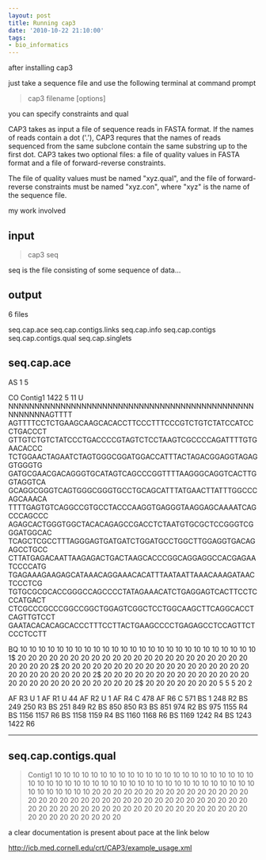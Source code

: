 ```yaml
---
layout: post
title: Running cap3
date: '2010-10-22 21:10:00'
tags:
- bio_informatics
---
```


after installing cap3 

just take a sequence file and use the following terminal at command prompt 

> cap3 filename [options] 

you can specify constraints and qual 

CAP3 takes as input a file of sequence reads in FASTA format. If the names of reads contain a dot ('.'), CAP3 requres that the names of reads sequenced from the same subclone contain the same substring up to the first dot. CAP3 takes two optional files: a file of quality values 
in FASTA format and a file of forward-reverse constraints. 

The file of quality values must be named "xyz.qual", and the file of forward-reverse constraints must be named "xyz.con", where "xyz" is the name of the sequence file. 

my work involved 

input 
----- 
>cap3 seq 

seq is the file consisting of some sequence of data... 

output 
------ 
6 files 

seq.cap.ace 
seq.cap.contigs.links 
seq.cap.info 
seq.cap.contigs 
seq.cap.contigs.qual 
seq.cap.singlets 

seq.cap.ace 
----------- 

AS 1 5 

CO Contig1 1422 5 11 U 
NNNNNNNNNNNNNNNNNNNNNNNNNNNNNNNNNNNNNNNNNNNNNNNNNNNNNNAGTTTT 
AGTTTTCCTCTGAAGCAAGCACACCTTCCCTTTCCCGTCTGTCTATCCATCCCTGACCCT 
GTTGTCTGTCTATCCCTGACCCCGTAGTCTCCTAAGTCGCCCCAGATTTTGTGAACACCC 
TCTGGAACTAGAATCTAGTGGGCGGATGGACCATTTACTAGACGGAGGTAGAGGTGGGTG 
GATGCGAACGACAGGGTGCATAGTCAGCCCGGTTTTAAGGGCAGGTCACTTGGTAGGTCA 
GCAGGCGGGTCAGTGGGCGGGTGCCTGCAGCATTTATGAACTTATTTGGCCCAGCAAACA 
TTTTGAGTGTCAGGCCGTGCCTACCCAAGGTGAGGGTAAGGAGCAAAATCAGCCCAGCCC 
AGAGCACTGGGTGGCTACACAGAGCCGACCTCTAATGTGCGCTCCGGGTCGGGATGGCAC 
TCAGCTCGCCTTTAGGGAGTGATGATCTGGATGCCTGGCTTGGAGGTGACAGAGCCTGCC 
CTTATGAGACAATTAAGAGACTGACTAAGCACCCGGCAGGAGGCCACGAGAATCCCCATG 
TGAGAAAGAAGAGCATAAACAGGAAACACATTTAATAATTAAACAAAGATAACTCCCTCG 
TGTGCGCGCACCGGGCCAGCCCCTATAGAAACATCTGAGGAGTCACTTCCTCCCATGACT 
CTCGCCCGCCCGGCCGGCTGGAGTCGGCTCCTGGCAAGCTTCAGGCACCTCAGTTGTCCT 
GAATACACACAGCACCCTTTCCTTACTGAAGCCCCTGAGAGCCTCCAGTTCTCCCTCCTT 

BQ 
10 10 10 10 10 10 10 10 10 10 10 10 10 10 10 10 10 10 10 10 10 10 10 10 10 10 1$ 
20 20 20 20 20 20 20 20 20 20 20 20 20 20 20 20 20 20 20 20 20 20 20 20 20 20 2$ 
20 20 20 20 20 20 20 20 20 20 20 20 20 20 20 20 20 20 20 20 20 20 20 20 20 20 2$ 
20 20 20 20 20 20 20 20 20 20 20 20 20 20 20 20 20 20 20 20 20 20 20 20 20 20 2$ 
20 20 20 20 20 20 20 5 5 5 20 2 

AF R3 U 1 
AF R1 U 44 
AF R2 U 1 
AF R4 C 478 
AF R6 C 571 
BS 1 248 R2 
BS 249 250 R3 
BS 251 849 R2 
BS 850 850 R3 
BS 851 974 R2 
BS 975 1155 R4 
BS 1156 1157 R6 
BS 1158 1159 R4 
BS 1160 1168 R6 
BS 1169 1242 R4 
BS 1243 1422 R6 

------------------------------------------------------------------- 
seq.cap.contigs.qual 
--------------------- 

>Contig1 
10 10 10 10 10 10 10 10 10 10 10 10 10 10 10 10 10 10 10 10 
10 10 10 10 10 10 10 10 10 10 10 10 10 10 10 10 10 10 10 10 
10 10 10 10 10 10 10 10 10 10 10 10 10 10 20 20 20 20 20 20 
20 20 20 20 20 20 20 20 20 20 20 20 20 20 20 20 20 20 20 20 
20 20 20 20 20 20 20 20 20 20 20 20 20 20 20 20 20 20 20 20 
20 20 20 20 20 20 20 20 20 20 20 20 20 20 20 20 20 20 20 20 

a clear documentation is present about pace at the link below 

http://icb.med.cornell.edu/crt/CAP3/example_usage.xml